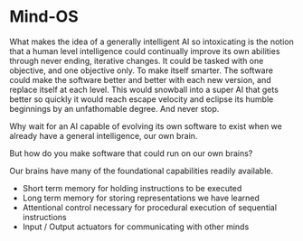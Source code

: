 # Mind-OS 

What makes the idea of a generally intelligent AI so intoxicating is the notion that a human level intelligence could continually improve its own abilities through never ending, iterative changes. It could be tasked with one objective, and one objective only. To make itself smarter. The software could make the software better and better with each new version, and replace itself at each level. This would snowball into a super AI that gets better so quickly it would reach escape velocity and eclipse its humble beginnings by an unfathomable degree. And never stop.

Why wait for an AI capable of evolving its own software to exist when we already have a general intelligence, our own brain.

But how do you make software that could run on our own brains?

Our brains have many of the foundational capabilities readily available.
- Short term memory for holding instructions to be executed
- Long term memory for storing representations we have learned
- Attentional control necessary for procedural execution of sequential instructions
- Input / Output actuators for communicating with other minds
